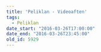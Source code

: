 ```yaml
---
title: 'Peliklan - Videoaften'
tags:
  - Peliklan
date_start: "2016-03-26T17:00:00"
date_end: "2016-03-26T23:45:00"
old_id: 5929
---
```

